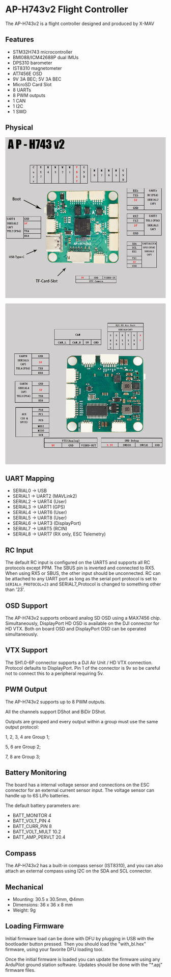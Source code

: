 # AP-H743v2 Flight Controller

The AP-H743v2 is a flight controller designed and produced by X-MAV

## Features

 - STM32H743 microcontroller
 - BMI088/ICM42688P dual IMUs
 - DPS310 barometer
 - IST8310 magnetometer
 - AT7456E OSD
 - 9V 3A BEC; 5V 3A BEC
 - MicroSD Card Slot
 - 8 UARTs
 - 8 PWM outputs
 - 1 CAN
 - 1 I2C
 - 1 SWD

## Physical

![X-MAV AP-H743v2 Front View](AP-H743v2_TopPort.png)

![X-MAV AP-H743v2  Back View](AP-H743v2_BottomPort.png)

## UART Mapping

 - SERIAL0 -> USB 
 - SERIAL1 -> UART2 (MAVLink2)
 - SERIAL2 -> UART4 (User)
 - SERIAL3 -> UART1 (GPS)
 - SERIAL4 -> UART6 (User)
 - SERIAL5 -> UART8 (User)
 - SERIAL6 -> UART3 (DisplayPort)
 - SERIAL7 -> UART5 (RCIN)
 - SERIAL8 -> UART7 (RX only, ESC Telemetry)


## RC Input

The default RC input is configured on the UART5 and supports all RC protocols except PPM. The SBUS pin is inverted and connected to RX5. When using RX5 or SBUS, the other input should be unconnected. RC can be attached to any UART port as long as the serial port protocol is set to `SERIALn_PROTOCOL=23` and SERIAL7_Protocol  is changed to something other than '23'.


## OSD Support

The AP-H743v2 supports onboard analog SD OSD using a MAX7456 chip. Simultaneously, DisplayPort HD OSD is available on the DJI connector for HD VTX. Both on board OSD and DisplayPort OSD can be operated simultaneously.



## VTX Support

The SH1.0-6P connector supports a DJI Air Unit / HD VTX connection. Protocol defaults to DisplayPort. Pin 1 of the connector is 9v so be careful not to connect this to a peripheral requiring 5v.

## PWM Output

The AP-H743v2 supports up to 8 PWM outputs.

All the channels support DShot and BiDir DShot.

Outputs are grouped and every output within a group must use the same output protocol:


1, 2, 3, 4 are Group 1;

5, 6 are Group 2;

7, 8 are Group 3;

## Battery Monitoring

The board has a internal voltage sensor and connections on the ESC connector for an external current sensor input.
The voltage sensor can handle up to 6S LiPo batteries.

The default battery parameters are:

 - BATT_MONITOR 4
 - BATT_VOLT_PIN 4
 - BATT_CURR_PIN 8
 - BATT_VOLT_MULT 10.2
 - BATT_AMP_PERVLT 20.4

## Compass

The AP-H743v2 has a built-in compass sensor (IST8310), and you can also attach an external compass using I2C on the SDA and SCL connector.

## Mechanical

 - Mounting: 30.5 x 30.5mm, Φ4mm
 - Dimensions: 36 x 36 x 8 mm
 - Weight: 9g

## Loading Firmware

Initial firmware load can be done with DFU by plugging in USB with the bootloader button pressed. Then you should load the "with_bl.hex" firmware, using your favorite DFU loading tool.

Once the initial firmware is loaded you can update the firmware using any ArduPilot ground station software. Updates should be done with the "\*.apj" firmware files.

